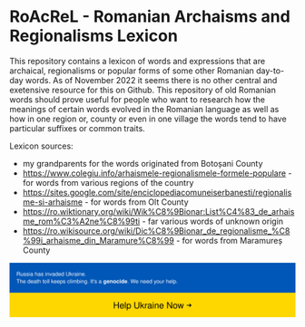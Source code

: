 # RoAcReL - Romanian Archaisms and Regionalisms Lexicon

This repository contains a lexicon of words and expressions that are archaical, regionalisms or popular forms of some other Romanian day-to-day words. As of November 2022 it seems there is no other central and exetensive resource for this on Github. This repository of old Romanian words should prove useful for people who want to research how the meanings of certain words evolved in the Romanian language as well as how in one region or, county or even in one village the words tend to have particular suffixes or common traits.

Lexicon sources:
  - my grandparents for the words originated from Botoșani County
  - https://www.colegiu.info/arhaismele-regionalismele-formele-populare - for words from various regions of the country
  - https://sites.google.com/site/enciclopediacomuneiserbanesti/regionalisme-si-arhaisme - for words from Olt County
  - https://ro.wiktionary.org/wiki/Wik%C8%9Bionar:List%C4%83_de_arhaisme_rom%C3%A2ne%C8%99ti - far various words of unknown origin
  - https://ro.wikisource.org/wiki/Dic%C8%9Bionar_de_regionalisme_%C8%99i_arhaisme_din_Maramure%C8%99 - for words from Maramureș County
  
[![Stand With Ukraine](https://raw.githubusercontent.com/vshymanskyy/StandWithUkraine/main/banner2-direct.svg)](https://stand-with-ukraine.pp.ua)

